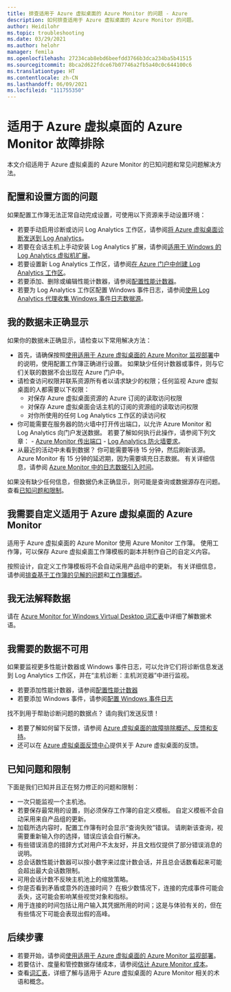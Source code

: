```yaml
---
title: 排查适用于 Azure 虚拟桌面的 Azure Monitor 的问题 - Azure
description: 如何排查适用于 Azure 虚拟桌面的 Azure Monitor 的问题。
author: Heidilohr
ms.topic: troubleshooting
ms.date: 03/29/2021
ms.author: helohr
manager: femila
ms.openlocfilehash: 27234cab8ebd6beefdd3766b3dca234ba5b41515
ms.sourcegitcommit: 8bca2d622fdce67b07746a2fb5a40c0c644100c6
ms.translationtype: HT
ms.contentlocale: zh-CN
ms.lasthandoff: 06/09/2021
ms.locfileid: "111755350"
---
```

# <a name="troubleshoot-azure-monitor-for-azure-virtual-desktop"></a>适用于 Azure 虚拟桌面的 Azure Monitor 故障排除

本文介绍适用于 Azure 虚拟桌面的 Azure Monitor 的已知问题和常见问题解决方法。

## <a name="issues-with-configuration-and-setup"></a>配置和设置方面的问题

如果配置工作簿无法正常自动完成设置，可使用以下资源来手动设置环境：

- 若要手动启用诊断或访问 Log Analytics 工作区，请参阅[将 Azure 虚拟桌面诊断发送到 Log Analytics](diagnostics-log-analytics.md)。
- 若要在会话主机上手动安装 Log Analytics 扩展，请参阅[适用于 Windows 的 Log Analytics 虚拟机扩展](../virtual-machines/extensions/oms-windows.md)。
- 若要设置新 Log Analytics 工作区，请参阅[在 Azure 门户中创建 Log Analytics 工作区](../azure-monitor/logs/quick-create-workspace.md)。
- 若要添加、删除或编辑性能计数器，请参阅[配置性能计数器](../azure-monitor/agents/data-sources-performance-counters.md)。
- 若要为 Log Analytics 工作区配置 Windows 事件日志，请参阅[使用 Log Analytics 代理收集 Windows 事件日志数据源](../azure-monitor/agents/data-sources-windows-events.md)。

## <a name="my-data-isnt-displaying-properly"></a>我的数据未正确显示

如果你的数据未正确显示，请检查以下常用解决方法：

- 首先，请确保按照[使用适用于 Azure 虚拟桌面的 Azure Monitor 监视部署](azure-monitor.md)中的说明，使用配置工作簿正确进行设置。 如果缺少任何计数器或事件，则与它们关联的数据不会出现在 Azure 门户中。
- 请检查访问权限并联系资源所有者以请求缺少的权限；任何监视 Azure 虚拟桌面的人都需要以下权限：
    - 对保存 Azure 虚拟桌面资源的 Azure 订阅的读取访问权限
    - 对保存 Azure 虚拟桌面会话主机的订阅的资源组的读取访问权限 
    - 对你所使用的任何 Log Analytics 工作区的读访问权
- 你可能需要在服务器的防火墙中打开传出端口，以允许 Azure Monitor 和 Log Analytics 向门户发送数据。 若要了解如何执行此操作，请参阅下列文章：
      - [Azure Monitor 传出端口](../azure-monitor/app/ip-addresses.md)
      - [Log Analytics 防火墙要求](../azure-monitor/agents/log-analytics-agent.md#firewall-requirements)。 
- 从最近的活动中未看到数据？ 你可能需要等待 15 分钟，然后刷新该源。 Azure Monitor 有 15 分钟的延迟期，因为需要填充日志数据。 有关详细信息，请参阅 [Azure Monitor 中的日志数据引入时间](../azure-monitor/logs/data-ingestion-time.md)。

如果没有缺少任何信息，但数据仍未正确显示，则可能是查询或数据源存在问题。 查看[已知问题和限制](#known-issues-and-limitations)。 

## <a name="i-want-to-customize-azure-monitor-for-azure-virtual-desktop"></a>我需要自定义适用于 Azure 虚拟桌面的 Azure Monitor

适用于 Azure 虚拟桌面的 Azure Monitor 使用 Azure Monitor 工作簿。 使用工作簿，可以保存 Azure 虚拟桌面工作簿模板的副本并制作自己的自定义内容。

按照设计，自定义工作簿模板将不会自动采用产品组中的更新。 有关详细信息，请参阅[排查基于工作簿的见解的问题](../azure-monitor/insights/troubleshoot-workbooks.md)和[工作簿概述](../azure-monitor/visualize/workbooks-overview.md)。

## <a name="i-cant-interpret-the-data"></a>我无法解释数据

请在 [Azure Monitor for Windows Virtual Desktop 词汇表](azure-monitor-glossary.md)中详细了解数据术语。

## <a name="the-data-i-need-isnt-available"></a>我需要的数据不可用

如果要监视更多性能计数器或 Windows 事件日志，可以允许它们将诊断信息发送到 Log Analytics 工作区，并在“主机诊断：主机浏览器”中进行监视。 

- 若要添加性能计数器，请参阅[配置性能计数器](../azure-monitor/agents/data-sources-performance-counters.md#configuring-performance-counters)
- 若要添加 Windows 事件，请参阅[配置 Windows 事件日志](../azure-monitor/agents/data-sources-windows-events.md#configuring-windows-event-logs)

找不到用于帮助诊断问题的数据点？ 请向我们发送反馈！

- 若要了解如何留下反馈，请参阅 [Azure 虚拟桌面的故障排除概述、反馈和支持](troubleshoot-set-up-overview.md)。
- 还可以在 [Azure 虚拟桌面反馈中心](https://support.microsoft.com/help/4021566/windows-10-send-feedback-to-microsoft-with-feedback-hub-app)提供关于 Azure 虚拟桌面的反馈。

## <a name="known-issues-and-limitations"></a>已知问题和限制

下面是我们已知并且正在努力修正的问题和限制：

- 一次只能监视一个主机池。 
- 若要保存最常用的设置，则必须保存工作簿的自定义模板。 自定义模板不会自动采用来自产品组的更新。
- 加载所选内容时，配置工作簿有时会显示“查询失败”错误。 请刷新该查询，视需要重新输入你的选择，错误应该会自行解决。 
- 有些错误消息的措辞方式对用户不太友好，并且文档仅提供了部分错误消息的说明。
- 总会话数性能计数器可以按小数字来过度计数会话，并且总会话数看起来可能会超出最大会话数限制。
- 可用会话计数不反映主机池上的缩放策略。   
- 你是否看到矛盾或意外的连接时间？ 在极少数情况下，连接的完成事件可能会丢失，这可能会影响某些视觉对象和指标。
- 用于连接的时间包括让用户输入其凭据所用的时间；这是与体验有关的，但在有些情况下可能会表现出假的高峰。 
    

## <a name="next-steps"></a>后续步骤

- 若要开始，请参阅[使用适用于 Azure 虚拟桌面的 Azure Monitor 监视部署](azure-monitor.md)。
- 若要估计、度量和管控数据存储成本，请参阅[估计 Azure Monitor 成本](azure-monitor-costs.md)。
- 查看[词汇表](azure-monitor-glossary.md)，详细了解与适用于 Azure 虚拟桌面的 Azure Monitor 相关的术语和概念。
